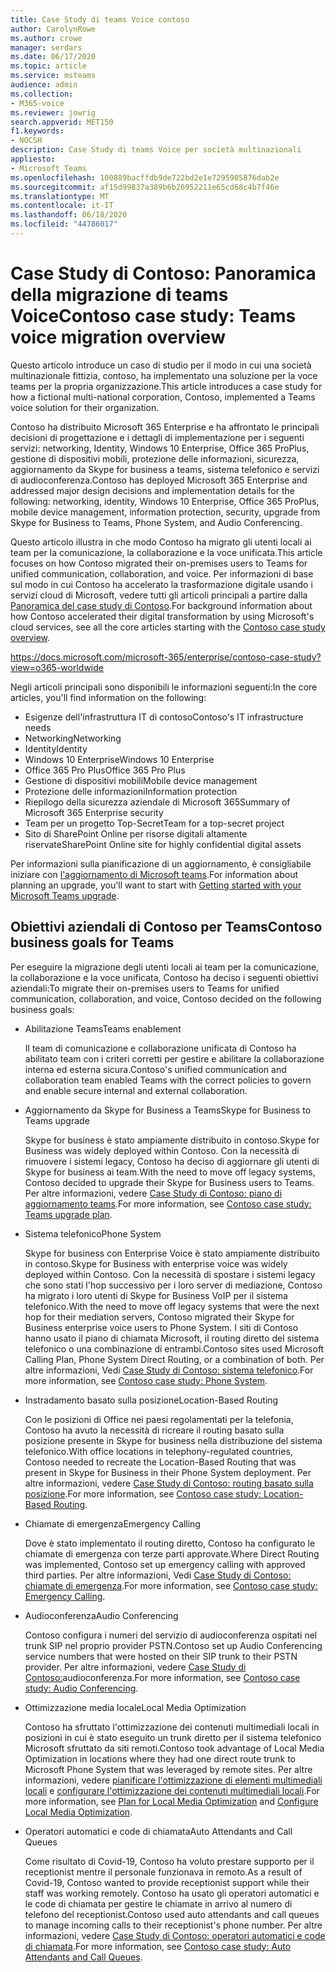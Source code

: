 ```yaml
---
title: Case Study di teams Voice contoso
author: CarolynRowe
ms.author: crowe
manager: serdars
ms.date: 06/17/2020
ms.topic: article
ms.service: msteams
audience: admin
ms.collection:
- M365-voice
ms.reviewer: jowrig
search.appverid: MET150
f1.keywords:
- NOCSH
description: Case Study di teams Voice per società multinazionali
appliesto:
- Microsoft Teams
ms.openlocfilehash: 100889bacffdb9de722bd2e1e7295905876dab2e
ms.sourcegitcommit: af15d99837a389b6b26952211e65cd68c4b7f46e
ms.translationtype: MT
ms.contentlocale: it-IT
ms.lasthandoff: 06/18/2020
ms.locfileid: "44786017"
---
```

# <a name="contoso-case-study-teams-voice-migration-overview"></a><span data-ttu-id="ca942-103">Case Study di Contoso: Panoramica della migrazione di teams Voice</span><span class="sxs-lookup"><span data-stu-id="ca942-103">Contoso case study: Teams voice migration overview</span></span>

<span data-ttu-id="ca942-104">Questo articolo introduce un caso di studio per il modo in cui una società multinazionale fittizia, contoso, ha implementato una soluzione per la voce teams per la propria organizzazione.</span><span class="sxs-lookup"><span data-stu-id="ca942-104">This article introduces a case study for how a fictional multi-national corporation, Contoso, implemented a Teams voice solution for their organization.</span></span>

<span data-ttu-id="ca942-105">Contoso ha distribuito Microsoft 365 Enterprise e ha affrontato le principali decisioni di progettazione e i dettagli di implementazione per i seguenti servizi: networking, Identity, Windows 10 Enterprise, Office 365 ProPlus, gestione di dispositivi mobili, protezione delle informazioni, sicurezza, aggiornamento da Skype for business a teams, sistema telefonico e servizi di audioconferenza.</span><span class="sxs-lookup"><span data-stu-id="ca942-105">Contoso has deployed Microsoft 365 Enterprise and addressed major design decisions and implementation details for the following: networking, identity, Windows 10 Enterprise, Office 365 ProPlus, mobile device management, information protection, security, upgrade from Skype for Business to Teams, Phone System, and Audio Conferencing.</span></span>  

<span data-ttu-id="ca942-106">Questo articolo illustra in che modo Contoso ha migrato gli utenti locali ai team per la comunicazione, la collaborazione e la voce unificata.</span><span class="sxs-lookup"><span data-stu-id="ca942-106">This article focuses on how Contoso migrated their on-premises users to Teams for unified communication, collaboration, and voice.</span></span> <span data-ttu-id="ca942-107">Per informazioni di base sul modo in cui Contoso ha accelerato la trasformazione digitale usando i servizi cloud di Microsoft, vedere tutti gli articoli principali a partire dalla [Panoramica del case study di Contoso](https://docs.microsoft.com/microsoft-365/enterprise/contoso-case-study?view=o365-worldwide).</span><span class="sxs-lookup"><span data-stu-id="ca942-107">For background information about how Contoso accelerated their digital transformation by using Microsoft's cloud services, see all the core articles starting with the [Contoso case study overview](https://docs.microsoft.com/microsoft-365/enterprise/contoso-case-study?view=o365-worldwide).</span></span>

https://docs.microsoft.com/microsoft-365/enterprise/contoso-case-study?view=o365-worldwide 

<span data-ttu-id="ca942-108">Negli articoli principali sono disponibili le informazioni seguenti:</span><span class="sxs-lookup"><span data-stu-id="ca942-108">In the core articles, you'll find information on the following:</span></span>  

- <span data-ttu-id="ca942-109">Esigenze dell'infrastruttura IT di contoso</span><span class="sxs-lookup"><span data-stu-id="ca942-109">Contoso's IT infrastructure needs</span></span>
- <span data-ttu-id="ca942-110">Networking</span><span class="sxs-lookup"><span data-stu-id="ca942-110">Networking</span></span>
- <span data-ttu-id="ca942-111">Identity</span><span class="sxs-lookup"><span data-stu-id="ca942-111">Identity</span></span>
- <span data-ttu-id="ca942-112">Windows 10 Enterprise</span><span class="sxs-lookup"><span data-stu-id="ca942-112">Windows 10 Enterprise</span></span>
- <span data-ttu-id="ca942-113">Office 365 Pro Plus</span><span class="sxs-lookup"><span data-stu-id="ca942-113">Office 365 Pro Plus</span></span>
- <span data-ttu-id="ca942-114">Gestione di dispositivi mobili</span><span class="sxs-lookup"><span data-stu-id="ca942-114">Mobile device management</span></span>
- <span data-ttu-id="ca942-115">Protezione delle informazioni</span><span class="sxs-lookup"><span data-stu-id="ca942-115">Information protection</span></span>
- <span data-ttu-id="ca942-116">Riepilogo della sicurezza aziendale di Microsoft 365</span><span class="sxs-lookup"><span data-stu-id="ca942-116">Summary of Microsoft 365 Enterprise security</span></span>
- <span data-ttu-id="ca942-117">Team per un progetto Top-Secret</span><span class="sxs-lookup"><span data-stu-id="ca942-117">Team for a top-secret project</span></span>
- <span data-ttu-id="ca942-118">Sito di SharePoint Online per risorse digitali altamente riservate</span><span class="sxs-lookup"><span data-stu-id="ca942-118">SharePoint Online site for highly confidential digital assets</span></span>

<span data-ttu-id="ca942-119">Per informazioni sulla pianificazione di un aggiornamento, è consigliabile iniziare con [l'aggiornamento di Microsoft teams](upgrade-start-here.md).</span><span class="sxs-lookup"><span data-stu-id="ca942-119">For information about planning an upgrade, you'll want to start with [Getting started with your Microsoft Teams upgrade](upgrade-start-here.md).</span></span>

## <a name="contoso-business-goals-for-teams"></a><span data-ttu-id="ca942-120">Obiettivi aziendali di Contoso per Teams</span><span class="sxs-lookup"><span data-stu-id="ca942-120">Contoso business goals for Teams</span></span>

<span data-ttu-id="ca942-121">Per eseguire la migrazione degli utenti locali ai team per la comunicazione, la collaborazione e la voce unificata, Contoso ha deciso i seguenti obiettivi aziendali:</span><span class="sxs-lookup"><span data-stu-id="ca942-121">To migrate their on-premises users to Teams for unified communication, collaboration, and voice, Contoso decided on the following business goals:</span></span>

- <span data-ttu-id="ca942-122">Abilitazione Teams</span><span class="sxs-lookup"><span data-stu-id="ca942-122">Teams enablement</span></span> 

  <span data-ttu-id="ca942-123">Il team di comunicazione e collaborazione unificata di Contoso ha abilitato team con i criteri corretti per gestire e abilitare la collaborazione interna ed esterna sicura.</span><span class="sxs-lookup"><span data-stu-id="ca942-123">Contoso's unified communication and collaboration team enabled Teams with the correct policies to govern and enable secure internal and external collaboration.</span></span> 

- <span data-ttu-id="ca942-124">Aggiornamento da Skype for Business a Teams</span><span class="sxs-lookup"><span data-stu-id="ca942-124">Skype for Business to Teams upgrade</span></span> 

  <span data-ttu-id="ca942-125">Skype for business è stato ampiamente distribuito in contoso.</span><span class="sxs-lookup"><span data-stu-id="ca942-125">Skype for Business was widely deployed within Contoso.</span></span> <span data-ttu-id="ca942-126">Con la necessità di rimuovere i sistemi legacy, Contoso ha deciso di aggiornare gli utenti di Skype for business ai team.</span><span class="sxs-lookup"><span data-stu-id="ca942-126">With the need to move off legacy systems, Contoso decided to upgrade their Skype for Business users to Teams.</span></span> <span data-ttu-id="ca942-127">Per altre informazioni, vedere [Case Study di Contoso: piano di aggiornamento teams](voice-case-study-migration-plan.md).</span><span class="sxs-lookup"><span data-stu-id="ca942-127">For more information, see [Contoso case study: Teams upgrade plan](voice-case-study-migration-plan.md).</span></span>

- <span data-ttu-id="ca942-128">Sistema telefonico</span><span class="sxs-lookup"><span data-stu-id="ca942-128">Phone System</span></span>  

  <span data-ttu-id="ca942-129">Skype for business con Enterprise Voice è stato ampiamente distribuito in contoso.</span><span class="sxs-lookup"><span data-stu-id="ca942-129">Skype for Business with enterprise voice was widely deployed within Contoso.</span></span> <span data-ttu-id="ca942-130">Con la necessità di spostare i sistemi legacy che sono stati l'hop successivo per i loro server di mediazione, Contoso ha migrato i loro utenti di Skype for Business VoIP per il sistema telefonico.</span><span class="sxs-lookup"><span data-stu-id="ca942-130">With the need to move off legacy systems that were the next hop for their mediation servers, Contoso migrated their Skype for Business enterprise voice users to Phone System.</span></span> <span data-ttu-id="ca942-131">I siti di Contoso hanno usato il piano di chiamata Microsoft, il routing diretto del sistema telefonico o una combinazione di entrambi.</span><span class="sxs-lookup"><span data-stu-id="ca942-131">Contoso sites used Microsoft Calling Plan, Phone System Direct Routing, or a combination of both.</span></span> <span data-ttu-id="ca942-132">Per altre informazioni, Vedi [Case Study di Contoso: sistema telefonico](voice-case-study-phone-system.md).</span><span class="sxs-lookup"><span data-stu-id="ca942-132">For more information, see [Contoso case study: Phone System](voice-case-study-phone-system.md).</span></span>

- <span data-ttu-id="ca942-133">Instradamento basato sulla posizione</span><span class="sxs-lookup"><span data-stu-id="ca942-133">Location-Based Routing</span></span> 

  <span data-ttu-id="ca942-134">Con le posizioni di Office nei paesi regolamentati per la telefonia, Contoso ha avuto la necessità di ricreare il routing basato sulla posizione presente in Skype for business nella distribuzione del sistema telefonico.</span><span class="sxs-lookup"><span data-stu-id="ca942-134">With office locations in telephony-regulated countries, Contoso needed to recreate the Location-Based Routing that was present in Skype for Business in their Phone System deployment.</span></span> <span data-ttu-id="ca942-135">Per altre informazioni, vedere [Case Study di Contoso: routing basato sulla posizione](voice-case-study-location-based-routing.md).</span><span class="sxs-lookup"><span data-stu-id="ca942-135">For more information, see [Contoso case study: Location-Based Routing](voice-case-study-location-based-routing.md).</span></span>

- <span data-ttu-id="ca942-136">Chiamate di emergenza</span><span class="sxs-lookup"><span data-stu-id="ca942-136">Emergency Calling</span></span> 

  <span data-ttu-id="ca942-137">Dove è stato implementato il routing diretto, Contoso ha configurato le chiamate di emergenza con terze parti approvate.</span><span class="sxs-lookup"><span data-stu-id="ca942-137">Where Direct Routing was implemented, Contoso set up emergency calling with approved third parties.</span></span> <span data-ttu-id="ca942-138">Per altre informazioni, Vedi [Case Study di Contoso: chiamate di emergenza](voice-case-study-emergency-calling.md).</span><span class="sxs-lookup"><span data-stu-id="ca942-138">For more information, see [Contoso case study: Emergency Calling](voice-case-study-emergency-calling.md).</span></span>

- <span data-ttu-id="ca942-139">Audioconferenza</span><span class="sxs-lookup"><span data-stu-id="ca942-139">Audio Conferencing</span></span> 

  <span data-ttu-id="ca942-140">Contoso configura i numeri del servizio di audioconferenza ospitati nel trunk SIP nel proprio provider PSTN.</span><span class="sxs-lookup"><span data-stu-id="ca942-140">Contoso set up Audio Conferencing service numbers that were hosted on their SIP trunk to their PSTN provider.</span></span> <span data-ttu-id="ca942-141">Per altre informazioni, vedere [Case Study di Contoso:](voice-case-study-audio-conferencing.md)audioconferenza.</span><span class="sxs-lookup"><span data-stu-id="ca942-141">For more information, see [Contoso case study: Audio Conferencing](voice-case-study-audio-conferencing.md).</span></span> 

- <span data-ttu-id="ca942-142">Ottimizzazione media locale</span><span class="sxs-lookup"><span data-stu-id="ca942-142">Local Media Optimization</span></span> 

  <span data-ttu-id="ca942-143">Contoso ha sfruttato l'ottimizzazione dei contenuti multimediali locali in posizioni in cui è stato eseguito un trunk diretto per il sistema telefonico Microsoft sfruttato da siti remoti.</span><span class="sxs-lookup"><span data-stu-id="ca942-143">Contoso took advantage of Local Media Optimization in locations where they had one direct route trunk to Microsoft Phone System that was leveraged by remote sites.</span></span> <span data-ttu-id="ca942-144">Per altre informazioni, vedere [pianificare l'ottimizzazione di elementi multimediali locali](direct-routing-media-optimization.md) e [configurare l'ottimizzazione dei contenuti multimediali locali](direct-routing-media-optimization-configure.md).</span><span class="sxs-lookup"><span data-stu-id="ca942-144">For more information, see [Plan for Local Media Optimization](direct-routing-media-optimization.md) and [Configure Local Media Optimization](direct-routing-media-optimization-configure.md).</span></span>

- <span data-ttu-id="ca942-145">Operatori automatici e code di chiamata</span><span class="sxs-lookup"><span data-stu-id="ca942-145">Auto Attendants and Call Queues</span></span>

  <span data-ttu-id="ca942-146">Come risultato di Covid-19, Contoso ha voluto prestare supporto per il receptionist mentre il personale funzionava in remoto.</span><span class="sxs-lookup"><span data-stu-id="ca942-146">As a result of Covid-19, Contoso wanted to provide receptionist support while their staff was working remotely.</span></span> <span data-ttu-id="ca942-147">Contoso ha usato gli operatori automatici e le code di chiamata per gestire le chiamate in arrivo al numero di telefono del receptionist.</span><span class="sxs-lookup"><span data-stu-id="ca942-147">Contoso used auto attendants and call queues to manage incoming calls to their receptionist's phone number.</span></span> <span data-ttu-id="ca942-148">Per altre informazioni, vedere [Case Study di Contoso: operatori automatici e code di chiamata](voice-case-study-call-queues.md).</span><span class="sxs-lookup"><span data-stu-id="ca942-148">For more information, see [Contoso case study: Auto Attendants and Call Queues](voice-case-study-call-queues.md).</span></span>  


